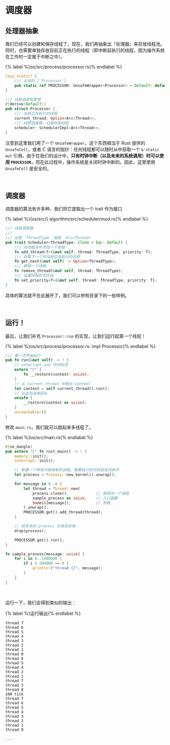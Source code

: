 # 调度器

## 处理器抽象

我们已经可以创建和保存线程了，现在，我们再抽象出『处理器』来存放线程池。同时，也需要单独存放目前正在执行的线程（即中断前执行的线程，因为操作系统在工作时一定属于中断之中）。

{% label %}os/src/process/processor.rs{% endlabel %}
```rust
lazy_static! {
    /// 全局的 [`Processor`]
    pub static ref PROCESSOR: UnsafeWrapper<Processor> = Default::default();
}

/// 线程调度和管理
#[derive(Default)]
pub struct Processor {
    /// 当前正在执行的线程
    current_thread: Option<Arc<Thread>>,
    /// 线程调度器，记录所有线程
    scheduler: SchedulerImpl<Arc<Thread>>,
}
```

注意到这里我们用了一个 `UnsafeWrapper`，这个东西相当于 Rust 提供的 `UnsafeCell`，或者 C 语言的指针：任何线程都可以随时从中获取一个 `&'static mut` 引用。由于在我们的设计中，**只有时钟中断（以及未来的系统调用）时可以使用 `PROCESSOR`**，而在此过程中，操作系统是关闭时钟中断的。因此，这里使用 `UnsafeCell` 是安全的。

<br/>

## 调度器

调度器的算法有许多种，我们将它提取出一个 trait 作为接口

{% label %}(os/src/) algorithm/src/scheduler/mod.rs{% endlabel %}
```rust
/// 线程调度器
///
/// 这里 `ThreadType` 就是 `Arc<Thread>`
pub trait Scheduler<ThreadType: Clone + Eq>: Default {
    /// 向线程池中添加一个线程
    fn add_thread<T>(&mut self, thread: ThreadType, priority: T);
    /// 获取下一个时间段应当执行的线程
    fn get_next(&mut self) -> Option<ThreadType>;
    /// 移除一个线程
    fn remove_thread(&mut self, thread: ThreadType);
    /// 设置线程的优先级
    fn set_priority<T>(&mut self, thread: ThreadType, priority: T);
}
```

具体的算法就不在此展开了，我们可以参照目录下的一些样例。

<br/>

## 运行！

最后，让我们补充 `Processor::run` 的实现，让我们运行起第一个线程！

{% label %}os/src/process/processor.rs: impl Processor{% endlabel %}
```rust
/// 第一次开始运行
pub fn run(&mut self) -> ! {
    // interrupt.asm 中的标签
    extern "C" {
        fn __restore(context: usize);
    }
    // 从 current_thread 中取出 Context
    let context = self.current_thread().run();
    // 从此将没有回头
    unsafe {
        __restore(context as usize);
    }
    unreachable!()
}
```

修改 `main.rs`，我们就可以跑起来多线程了。

{% label %}os/src/main.rs{% endlabel %}
```rust
#[no_mangle]
pub extern "C" fn rust_main() -> ! {
    memory::init();
    interrupt::init();

    // 新建一个带有内核映射的进程。需要执行的代码就在内核中
    let process = Process::new_kernel().unwrap();

    for message in 0..8 {
        let thread = Thread::new(
            process.clone(),            // 使用同一个进程
            sample_process as usize,    // 入口函数
            Some(&[message]),           // 参数
        ).unwrap();
        PROCESSOR.get().add_thread(thread);
    }

    // 把多余的 process 引用丢弃掉
    drop(process);

    PROCESSOR.get().run();
}

fn sample_process(message: usize) {
    for i in 0..1000000 {
        if i % 200000 == 0 {
            println!("thread {}", message);
        }
    }
}

```

<br/>

运行一下，我们会得到类似的输出：

{% label %}运行输出{% endlabel %}
```
thread 7
thread 6
thread 5
thread 4
thread 3
thread 2
thread 1
thread 0
thread 6
thread 5
thread 4
thread 2
thread 1
thread 7
thread 3
thread 0
100 tick
thread 7
thread 6
thread 5
thread 4
thread 3
thread 2
thread 1
thread 0

...
```
